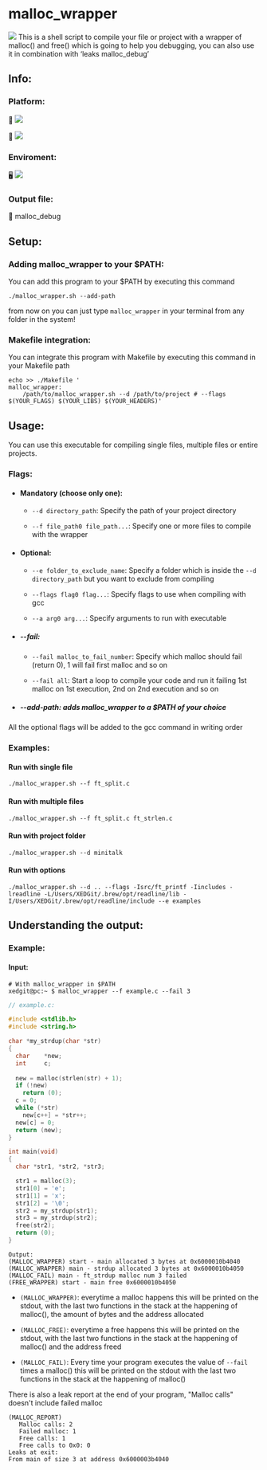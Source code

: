 # malloc_wrapper
<img src="https://img.shields.io/badge/Tools-debug-blueviolet" />
This is a shell script to compile your file or project with a wrapper of malloc() and free() which is going to help you debugging, you can also use it in combination with ‘leaks malloc_debug’

## Info:

### Platform:

 🍏 <img src="https://img.shields.io/badge/MacOs-working-brightgreen" />


 🐧 <img src="https://img.shields.io/badge/Linux-not%20working-red" />

### Enviroment:

 🖥️ <img src="https://img.shields.io/badge/C-gcc-blueviolet" />

### Output file:

 📄 malloc_debug

## Setup:

### Adding malloc_wrapper to your $PATH:
You can add this program to your $PATH by executing this command

```console
./malloc_wrapper.sh --add-path
```
from now on you can just type `malloc_wrapper` in your terminal from any folder in the system!

### Makefile integration:
You can integrate this program with Makefile by executing this command in your Makefile path

```shell
echo >> ./Makefile '
malloc_wrapper:
    /path/to/malloc_wrapper.sh --d /path/to/project # --flags $(YOUR_FLAGS) $(YOUR_LIBS) $(YOUR_HEADERS)'
```

## Usage:

You can use this executable for compiling single files, multiple files or entire projects.

### Flags:

 - #### Mandatory (choose only one):

   * `--d directory_path`: Specify the path of your project directory

   * `--f file_path0 file_path...`: Specify one or more files to compile with the wrapper
   
 - #### Optional:

   - `--e folder_to_exclude_name`: Specify a folder which is inside the `--d directory_path` but you want to exclude from compiling

   - `--flags flag0 flag...`: Specify flags to use when compiling with gcc

   - `--a arg0 arg...`: Specify arguments to run with executable

 - ##### --fail:

   - `--fail malloc_to_fail_number`: Specify which malloc should fail (return 0), 1 will fail first malloc and so on

   - `--fail all`: Start a loop to compile your code and run it failing 1st malloc on 1st execution, 2nd on 2nd execution and so on
 
 - ##### --add-path: adds malloc_wrapper to a $PATH of your choice

   
 All the optional flags will be added to the gcc command in writing order

### Examples:

#### Run with single file

    ./malloc_wrapper.sh --f ft_split.c
   
#### Run with multiple files

    ./malloc_wrapper.sh --f ft_split.c ft_strlen.c

#### Run with project folder

    ./malloc_wrapper.sh --d minitalk

#### Run with options

    ./malloc_wrapper.sh --d .. --flags -Isrc/ft_printf -Iincludes -lreadline -L/Users/XEDGit/.brew/opt/readline/lib -I/Users/XEDGit/.brew/opt/readline/include --e examples 

## Understanding the output:

### Example:

#### Input:

```console
# With malloc_wrapper in $PATH
xedgit@pc:~ $ malloc_wrapper --f example.c --fail 3
```

```c
// example.c:

#include <stdlib.h>
#include <string.h>

char *my_strdup(char *str)
{
  char    *new;
  int     c;
  
  new = malloc(strlen(str) + 1);
  if (!new)
    return (0);
  c = 0;
  while (*str)
    new[c++] = *str++;
  new[c] = 0;
  return (new);
}

int main(void)
{
  char *str1, *str2, *str3;

  str1 = malloc(3);
  str1[0] = 'e';
  str1[1] = 'x';
  str1[2] = '\0';
  str2 = my_strdup(str1);
  str3 = my_strdup(str2);
  free(str2);
  return (0);
}
```

    Output:
    (MALLOC_WRAPPER) start - main allocated 3 bytes at 0x6000010b4040
    (MALLOC_WRAPPER) main - strdup allocated 3 bytes at 0x6000010b4050
    (MALLOC_FAIL) main - ft_strdup malloc num 3 failed
    (FREE_WRAPPER) start - main free 0x6000010b4050

 - `(MALLOC_WRAPPER)`:
everytime a malloc happens this will be printed on the stdout, with the last two functions in the stack at the happening of malloc(), the amount of bytes and the address allocated
   
 - `(MALLOC_FREE)`:
everytime a free happens this will be printed on the stdout, with the last two functions in the stack at the happening of malloc() and the address freed

 - `(MALLOC_FAIL)`:
Every time your program executes the value of `--fail` times a malloc() this will be printed on the stdout with the  last two functions in the stack at the happening of malloc()

There is also a leak report at the end of your program, "Malloc calls" doesn't include failed malloc

    (MALLOC_REPORT)
       Malloc calls: 2
       Failed malloc: 1
       Free calls: 1
       Free calls to 0x0: 0
    Leaks at exit:
    From main of size 3 at address 0x6000003b4040
